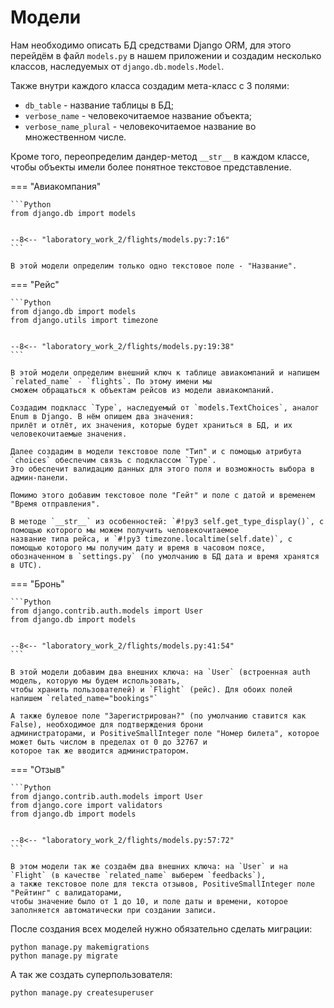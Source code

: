 # Модели

Нам необходимо описать БД средствами Django ORM, для этого перейдём в файл `models.py` в нашем приложении и 
создадим несколько классов, наследуемых от `django.db.models.Model`.

Также внутри каждого класса создадим мета-класс с 3 полями:

- `db_table` - название таблицы в БД;
- `verbose_name` - человекочитаемое название объекта;
- `verbose_name_plural` - человекочитаемое название во множественном числе.

Кроме того, переопределим дандер-метод `__str__` в каждом классе, чтобы объекты имели более понятное текстовое представление.

=== "Авиакомпания"

    ```Python
    from django.db import models


    --8<-- "laboratory_work_2/flights/models.py:7:16"
    ```

    В этой модели определим только одно текстовое поле - "Название".

=== "Рейс"

    ```Python
    from django.db import models
    from django.utils import timezone


    --8<-- "laboratory_work_2/flights/models.py:19:38"
    ```
    
    В этой модели определим внешний ключ к таблице авиакомпаний и напишем `related_name` - `flights`. По этому имени мы 
    сможем обращаться к объектам рейсов из модели авиакомпаний.

    Создадим подкласс `Type`, наследуемый от `models.TextChoices`, аналог Enum в Django. В нём опишем два значения: 
    прилёт и отлёт, их значения, которые будет храниться в БД, и их человекочитаемые значения.

    Далее создадим в модели текстовое поле "Тип" и с помощью атрибута `choices` обеспечим связь с подклассом `Type`. 
    Это обеспечит валидацию данных для этого поля и возможность выбора в админ-панели.

    Помимо этого добавим текстовое поле "Гейт" и поле с датой и временем "Время отправления".

    В методе `__str__` из особенностей: `#!py3 self.get_type_display()`, с помощью которого мы можем получить человекочитаемое 
    название типа рейса, и `#!py3 timezone.localtime(self.date)`, с помощью которого мы получим дату и время в часовом поясе, 
    обозначенном в `settings.py` (по умолчанию в БД дата и время хранятся в UTC).

=== "Бронь"

    ```Python
    from django.contrib.auth.models import User
    from django.db import models


    --8<-- "laboratory_work_2/flights/models.py:41:54"
    ```

    В этой модели добавим два внешних ключа: на `User` (встроенная auth модель, которую мы будем использовать, 
    чтобы хранить пользователей) и `Flight` (рейс). Для обоих полей напишем `related_name="bookings"`

    А также булевое поле "Зарегистрирован?" (по умолчанию ставится как False), необходимое для подтверждения брони 
    администраторами, и PositiveSmallInteger поле "Номер билета", которое может быть числом в пределах от 0 до 32767 и 
    которое так же вводится администратором.

=== "Отзыв"

    ```Python
    from django.contrib.auth.models import User
    from django.core import validators
    from django.db import models


    --8<-- "laboratory_work_2/flights/models.py:57:72"
    ```

    В этом модели так же создаём два внешних ключа: на `User` и на `Flight` (в качестве `related_name` выберем `feedbacks`), 
    а также текстовое поле для текста отзывов, PositiveSmallInteger поле "Рейтинг" с валидаторами, 
    чтобы значение было от 1 до 10, и поле даты и времени, которое заполняется автоматически при создании записи.

После создания всех моделей нужно обязательно сделать миграции:

```commandline
python manage.py makemigrations
python manage.py migrate
```

А так же создать суперпользователя:

```commandline
python manage.py createsuperuser
```